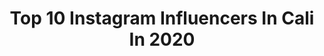 ---
title: Top 10 Instagram Influencers In Cali In 2020
description: >-
  Find top Instagram influencers in Cali in 2020. Most popular hashtags: #selfie #challenge #yomequedoencasa #riverplate.
platform: Instagram
profiles:
  - username: "kevincardona115"
    fullname: >-
      kevin cardona ♥️
    location: "Colombia"
    followers: 21837
    engagement: 1366
    commentsToLikes: 0.141747
    id: ck6uchr04fo8x0j71dfgwscxy
    verified: false
    hashtags: "#jamescharlespalette, #nikitutorials, #makeupartis, #cosmoywanda"
  - username: "yesse_escobar19"
    fullname: >-
      Yesenia Escobar Ramirez
    location: "Colombia"
    followers: 19773
    engagement: 977
    commentsToLikes: 0.173254
    id: ck0w6mdqi99e80i19us4mlunt
    verified: false
    hashtags: "#todovaasalirbien, #tbt, #deporteencasa, #junkskates"
  - username: "mp.serna"
    fullname: >-
      Maria Paula Serna M.
    location: "Colombia"
    followers: 69848
    engagement: 632
    commentsToLikes: 0.053394
    id: ck6u3phrkz4ko0j71tt7piem2
    verified: false
    hashtags: "#elparrilleroerestu, #fiol"
  - username: "elnicomejia"
    fullname: >-
      Nico Mejía
    location: "Colombia"
    followers: 85681
    engagement: 984
    commentsToLikes: 0.040922
    id: ck8wf279zf05j0j785qr4u96x
    verified: false
    hashtags: "#husky, #challenge, #dj"
  - username: "teclafarias80"
    fullname: >-
      Ernesto Farías
    location: "Colombia"
    followers: 95240
    engagement: 1268
    commentsToLikes: 0.030279
    id: ck55ltjca2e8i0i111h2whmlz
    verified: false
    hashtags: "#mequedoencasa, #championsleague, #vamosriver, #pincha"
  - username: "colyn_gabanna"
    fullname: >-
      •COLYN•
    location: "Colombia"
    followers: 26110
    engagement: 1038
    commentsToLikes: 0.046626
    id: ck0vwu8tkvmjc0i19aconayw4
    verified: false
    hashtags: "#calico, #cali, #fresh"
  - username: "laurajaramillo211"
    fullname: >-
      Laura Jaramillo Arango
    location: "Colombia"
    followers: 84013
    engagement: 1574
    commentsToLikes: 0.064347
    id: ck9we5zuyirbx0j78i6kajdyr
    verified: false
    hashtags: "#beauty, #sport, #tendecia, #phtooftheday"
  - username: "jorge.ivan.ospina"
    fullname: >-
      Jorge Iván Ospina
    location: "Colombia"
    followers: 31994
    engagement: 421
    commentsToLikes: 0.071308
    id: ck55p6q689xf10i111ce5xfd1
    verified: false
    hashtags: "#podemosm, #lavacunaest, #cazacovid, #porlavida"
  - username: "manuelagiraldod"
    fullname: >-
      Manuela Giraldo
    location: "Colombia"
    followers: 121136
    engagement: 746
    commentsToLikes: 0.018703
    id: ck5c0ps96tlzk0i11e4vwqmd7
    verified: false
    hashtags: "#youtube, #cozyoutfit, #chic, #colombia"
  - username: "urban.mua"
    fullname: >-
      Yuri Urbano / Makeup Artist
    location: "Colombia"
    followers: 26305
    engagement: 304
    commentsToLikes: 0.080405
    id: ck5c3akc7ywz40i11kgbntj86
    verified: false
    hashtags: "#makeuptutorial, #cursodemaquillaje, #macromakeup, #bridalmakeup"
---